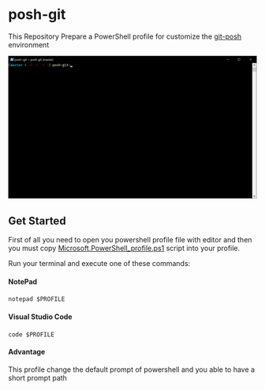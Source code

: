 # posh-git

This Repository Prepare a PowerShell profile for customize the [git-posh][1] environment 


![Demo](https://raw.githubusercontent.com/devSoheilAlizadeh/posh-git/master/demo.png)


## Get Started 

First of all you need to open you powershell profile file with editor and then you must copy  [Microsoft.PowerShell_profile.ps1][2] script into your profile.

Run your terminal and execute one of these commands:

#### NotePad
```
notepad $PROFILE
```

#### Visual Studio Code
```
code $PROFILE
```

[1]:https://github.com/dahlbyk/posh-git
[2]:https://github.com/devSoheilAlizadeh/posh-git/blob/master/Microsoft.PowerShell_profile.ps1

#### Advantage

This profile change the default prompt of powershell and you able to have a short prompt path